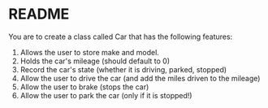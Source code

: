 # README

You are to create a class called Car that has the following features:

1. Allows the user to store make and model.
2. Holds the car's mileage (should default to 0)
3. Record the car's state (whether it is driving, parked, stopped)
4. Allow the user to drive the car (and add the miles driven to the mileage)
5. Allow the user to brake (stops the car)
6. Allow the user to park the car (only if it is stopped!)
